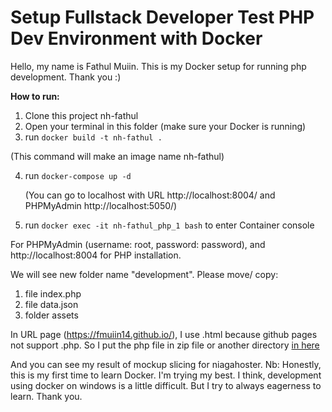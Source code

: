 # Setup Fullstack Developer Test PHP Dev Environment with Docker
Hello, my name is Fathul Muiin. This is my Docker setup for running php development. Thank you :)

**How to run:**

1.  Clone this project nh-fathul
2.  Open your terminal in this folder (make sure your Docker is running)
3.  run ```docker build -t nh-fathul .```
   
   (This command will make an image name nh-fathul)
   
4.  run ```docker-compose up -d```

    (You can go to localhost with URL http://localhost:8004/ and PHPMyAdmin http://localhost:5050/)

5.  run ```docker exec -it nh-fathul_php_1 bash``` to enter Container console

For PHPMyAdmin (username: root, password: password), and http://localhost:8004 for PHP installation.

We will see new folder name "development". 
Please move/ copy:
1. file index.php
2. file data.json
3. folder assets

In URL page (https://fmuiin14.github.io/), I use .html because github pages not support .php. So I put the php file in zip file or another directory [in here](https://github.com/fmuiin14/nh-fathul)

And you can see my result of mockup slicing for niagahoster. Nb: Honestly, this is my first time to learn Docker. I'm trying my best. I think, development using docker on windows is a little difficult. But I try to always eagerness to learn. Thank you.
